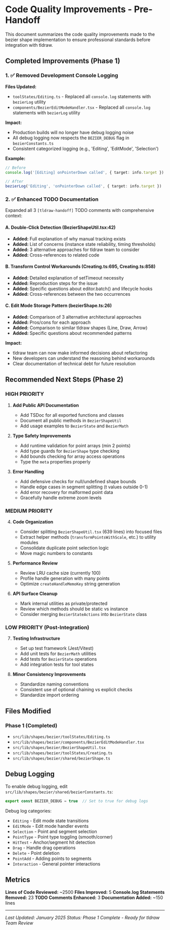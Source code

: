 # Code Quality Improvements - Pre-Handoff

This document summarizes the code quality improvements made to the bezier shape implementation to ensure professional standards before integration with tldraw.

## Completed Improvements (Phase 1)

### 1. ✅ Removed Development Console Logging

**Files Updated:**
- `toolStates/Editing.ts` - Replaced all `console.log` statements with `bezierLog` utility
- `components/BezierEditModeHandler.tsx` - Replaced all `console.log` statements with `bezierLog` utility

**Impact:**
- Production builds will no longer have debug logging noise
- All debug logging now respects the `BEZIER_DEBUG` flag in `bezierConstants.ts`
- Consistent categorized logging (e.g., 'Editing', 'EditMode', 'Selection')

**Example:**
```ts
// Before
console.log('[Editing] onPointerDown called', { target: info.target })

// After
bezierLog('Editing', 'onPointerDown called', { target: info.target })
```

### 2. ✅ Enhanced TODO Documentation

Expanded all 3 `[tldraw-handoff]` TODO comments with comprehensive context:

#### A. Double-Click Detection (BezierShapeUtil.tsx:42)
- **Added:** Full explanation of why manual tracking exists
- **Added:** List of concerns (instance state reliability, timing thresholds)
- **Added:** 3 alternative approaches for tldraw team to consider
- **Added:** Cross-references to related code

#### B. Transform Control Workarounds (Creating.ts:695, Creating.ts:858)
- **Added:** Detailed explanation of setTimeout necessity
- **Added:** Reproduction steps for the issue
- **Added:** Specific questions about editor.batch() and lifecycle hooks
- **Added:** Cross-references between the two occurrences

#### C. Edit Mode Storage Pattern (bezierShape.ts:26)
- **Added:** Comparison of 3 alternative architectural approaches
- **Added:** Pros/cons for each approach
- **Added:** Comparison to similar tldraw shapes (Line, Draw, Arrow)
- **Added:** Specific questions about recommended patterns

**Impact:**
- tldraw team can now make informed decisions about refactoring
- New developers can understand the reasoning behind workarounds
- Clear documentation of technical debt for future resolution

## Recommended Next Steps (Phase 2)

### HIGH PRIORITY

1. **Add Public API Documentation**
   - Add TSDoc for all exported functions and classes
   - Document all public methods in `BezierShapeUtil`
   - Add usage examples to `BezierState` and `BezierMath`

2. **Type Safety Improvements**
   - Add runtime validation for point arrays (min 2 points)
   - Add type guards for `BezierShape` type checking
   - Add bounds checking for array access operations
   - Type the `meta` properties properly

3. **Error Handling**
   - Add defensive checks for null/undefined shape bounds
   - Handle edge cases in segment splitting (t values outside 0-1)
   - Add error recovery for malformed point data
   - Gracefully handle extreme zoom levels

### MEDIUM PRIORITY

4. **Code Organization**
   - Consider splitting `BezierShapeUtil.tsx` (639 lines) into focused files
   - Extract helper methods (`transformPointsWithScale`, etc.) to utility modules
   - Consolidate duplicate point selection logic
   - Move magic numbers to constants

5. **Performance Review**
   - Review LRU cache size (currently 100)
   - Profile handle generation with many points
   - Optimize `createHandleMemoKey` string generation

6. **API Surface Cleanup**
   - Mark internal utilities as private/protected
   - Review which methods should be static vs instance
   - Consider merging `BezierStateActions` into `BezierState` class

### LOW PRIORITY (Post-Integration)

7. **Testing Infrastructure**
   - Set up test framework (Jest/Vitest)
   - Add unit tests for `BezierMath` utilities
   - Add tests for `BezierState` operations
   - Add integration tests for tool states

8. **Minor Consistency Improvements**
   - Standardize naming conventions
   - Consistent use of optional chaining vs explicit checks
   - Standardize import ordering

## Files Modified

### Phase 1 (Completed)
- `src/lib/shapes/bezier/toolStates/Editing.ts`
- `src/lib/shapes/bezier/components/BezierEditModeHandler.tsx`
- `src/lib/shapes/bezier/BezierShapeUtil.tsx`
- `src/lib/shapes/bezier/toolStates/Creating.ts`
- `src/lib/shapes/bezier/shared/bezierShape.ts`

## Debug Logging

To enable debug logging, edit `src/lib/shapes/bezier/shared/bezierConstants.ts`:

```ts
export const BEZIER_DEBUG = true  // Set to true for debug logs
```

Debug log categories:
- `Editing` - Edit mode state transitions
- `EditMode` - Edit mode handler events
- `Selection` - Point and segment selection
- `PointType` - Point type toggling (smooth/corner)
- `HitTest` - Anchor/segment hit detection
- `Drag` - Handle drag operations
- `Delete` - Point deletion
- `PointAdd` - Adding points to segments
- `Interaction` - General pointer interactions

## Metrics

**Lines of Code Reviewed:** ~2500
**Files Improved:** 5
**Console.log Statements Removed:** 23
**TODO Comments Enhanced:** 3
**Documentation Added:** ~150 lines

---

*Last Updated: January 2025*
*Status: Phase 1 Complete - Ready for tldraw Team Review*
